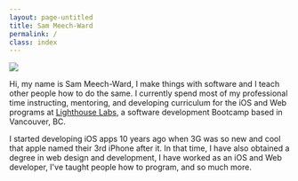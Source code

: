 ```yaml
---
layout: page-untitled
title: Sam Meech-Ward
permalink: /
class: index
---
```


<p class="center profile-image-container"><img class="profile-image circle z-depth-3" src="{{ "/assets/images/me.jpg" | relative_url }}" /></p>

Hi, my name is Sam Meech-Ward, I make things with software and I teach other people how to do the same. I currently spend most of my professional time instructing, mentoring, and developing curriculum for the iOS and Web programs at [Lighthouse Labs](http://lighthouselabs.ca/), a software development Bootcamp based in Vancouver, BC. 

I started developing iOS apps 10 years ago when 3G was so new and cool that apple named their 3rd iPhone after it. In that time, I have also obtained a degree in web design and development, I have worked as an iOS and Web developer, I've taught people how to program, and so much more. 